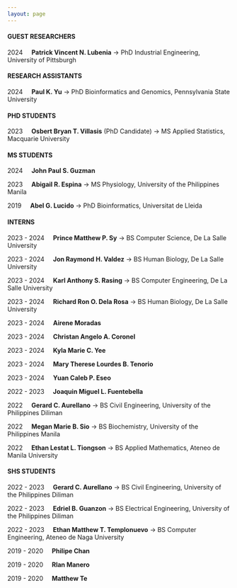 ```yaml
---
layout: page
---
```


#### GUEST RESEARCHERS

2024 &nbsp; &nbsp; **Patrick Vincent N. Lubenia** -> PhD Industrial Engineering, University of Pittsburgh

#### RESEARCH ASSISTANTS

2024 &nbsp; &nbsp; **Paul K. Yu** -> PhD Bioinformatics and Genomics, Pennsylvania State University

#### PHD STUDENTS

2023 &nbsp; &nbsp; **Osbert Bryan T. Villasis** (PhD Candidate) -> MS Applied Statistics, Macquarie University

#### MS STUDENTS

2024 &nbsp; &nbsp; **John Paul S. Guzman**

2023 &nbsp; &nbsp; **Abigail R. Espina** -> MS Physiology, University of the Philippines Manila

2019 &nbsp; &nbsp; **Abel G. Lucido** -> PhD Bioinformatics, Universitat de Lleida

#### INTERNS

2023 - 2024 &nbsp; &nbsp; **Prince Matthew P. Sy** -> BS Computer Science, De La Salle University

2023 - 2024 &nbsp; &nbsp; **Jon Raymond H. Valdez** -> BS Human Biology, De La Salle University

2023 - 2024 &nbsp; &nbsp; **Karl Anthony S. Rasing** -> BS Computer Engineering, De La Salle University

2023 - 2024 &nbsp; &nbsp; **Richard Ron O. Dela Rosa** -> BS Human Biology, De La Salle University

2023 - 2024 &nbsp; &nbsp; **Airene Moradas**

2023 - 2024 &nbsp; &nbsp; **Christan Angelo A. Coronel**

2023 - 2024 &nbsp; &nbsp; **Kyla Marie C. Yee**

2023 - 2024 &nbsp; &nbsp; **Mary Therese Lourdes B. Tenorio**

2023 - 2024 &nbsp; &nbsp; **Yuan Caleb P. Eseo**

2022 - 2023 &nbsp; &nbsp; **Joaquin Miguel L. Fuentebella**

2022 &nbsp; &nbsp; **Gerard C. Aurellano** -> BS Civil Engineering, University of the Philippines Diliman

2022 &nbsp; &nbsp; **Megan Marie B. Sio** -> BS Biochemistry, University of the Philippines Manila

2022 &nbsp; &nbsp; **Ethan Lestat L. Tiongson** -> BS Applied Mathematics, Ateneo de Manila University

#### SHS STUDENTS

2022 - 2023 &nbsp; &nbsp; **Gerard C. Aurellano** -> BS Civil Engineering, University of the Philippines Diliman

2022 - 2023 &nbsp; &nbsp; **Edriel B. Guanzon** -> BS Electrical Engineering, University of the Philippines Diliman

2022 - 2023 &nbsp; &nbsp; **Ethan Matthew T. Templonuevo** -> BS Computer Engineering, Ateneo de Naga University

2019 - 2020 &nbsp; &nbsp; **Philipe Chan**

2019 - 2020 &nbsp; &nbsp; **Rlan Manero**

2019 - 2020 &nbsp; &nbsp; **Matthew Te**
